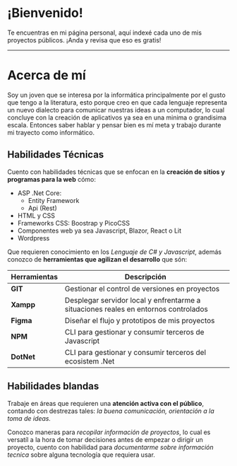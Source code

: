 # ¡Bienvenido!

Te encuentras en mi página personal, aquí indexé cada uno de mis proyectos públicos. ¡Anda y revisa que eso es gratis!

---

# Acerca de mí

Soy un joven que se interesa por la informática principalmente por el gusto que tengo a la literatura, esto porque creo en que cada lenguaje representa un nuevo dialecto para comunicar nuestras ideas a un computador, lo cual concluye con la creación de aplicativos ya sea en una minima o grandisima escala. Entonces saber hablar y pensar bien es mí meta y trabajo durante mi trayecto como informático.

## Habilidades Técnicas

Cuento con habilidades técnicas que se enfocan en la **creación de sitios y programas para la web** cómo:

- ASP .Net Core:
  - Entity Framework
  - Api (Rest)
- HTML y CSS
- Frameworks CSS: Boostrap y PicoCSS
- Componentes web ya sea Javascript, Blazor, React o Lit
- Wordpress

Que requieren conocimiento en los *Lenguaje de C# y Javascript*,
además conozco de **herramientas que agilizan el desarrollo** que són:

| Herramientas | Descripción |
| --- | --- |
| **GIT**| Gestionar el control de versiones en proyectos |
| **Xampp**| Desplegar servidor local y enfrentarme a situaciones reales en entornos controlados |
| **Figma**| Diseñar el flujo y prototipos de mis proyectos |
| **NPM**| CLI para gestionar y consumir terceros de Javascript |
| **DotNet**| CLI para gestionar y consumir terceros del ecosistem .Net |

## Habilidades blandas

Trabaje en áreas que requieren una **atención activa con el público**, contando con destrezas tales: *la buena comunicación, orientación a la toma de ideas.*

Conozco maneras para *recopilar información de proyectos*, lo cual es versatíl a la hora de tomar decisiones antes de empezar o dirigir un proyecto, cuento con habilidad para *documentarme sobre información tecnica* sobre alguna tecnología que requiera usar.

